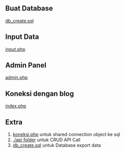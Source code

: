 ## Buat Database
[db_create.sql](./db_create.sql)

## Input Data 
[input.php](./input.php)

## Admin Panel
[admin.php](./admin.php)

## Koneksi dengan blog
[index.php](./index.php)

## Extra
1. [koneksi.php](./tools/koneksi.php) untuk shared connection object ke sql
2. [./api folder](./api) untuk CRUD API Call
3. [db_create.sql](db_create.sql) untuk Database export data 